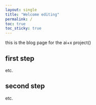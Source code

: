 ```yaml
---
layout: single
title: "Welcome editing"
permalink: /
toc: true
toc_sticky: true
---
```

this is the blog page for the ai+x project()
## first step
etc.
## second step
etc.

